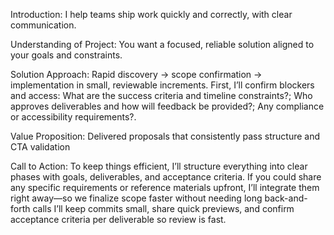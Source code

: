 Introduction: I help teams ship work quickly and correctly, with clear communication.

Understanding of Project: You want a focused, reliable solution aligned to your goals and constraints.

Solution Approach: Rapid discovery → scope confirmation → implementation in small, reviewable increments. First, I’ll confirm blockers and access: What are the success criteria and timeline constraints?; Who approves deliverables and how will feedback be provided?; Any compliance or accessibility requirements?.

Value Proposition: Delivered proposals that consistently pass structure and CTA validation

Call to Action: To keep things efficient, I’ll structure everything into clear phases with goals, deliverables, and acceptance criteria. If you could share any specific requirements or reference materials upfront, I’ll integrate them right away—so we finalize scope faster without needing long back-and-forth calls I’ll keep commits small, share quick previews, and confirm acceptance criteria per deliverable so review is fast.